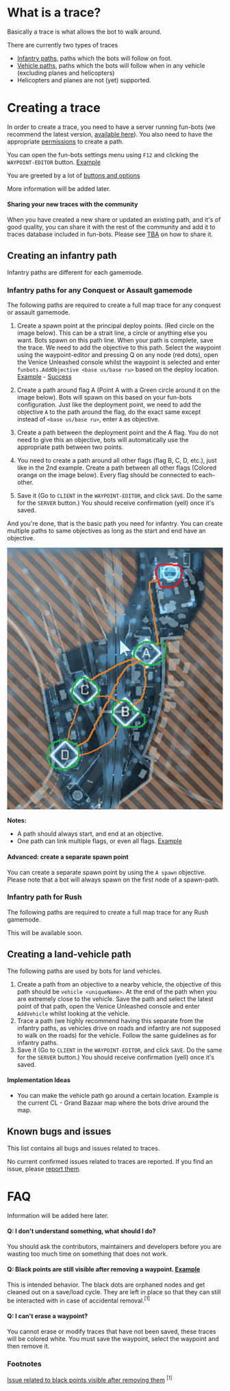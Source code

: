 # What is a trace?
Basically a trace is what allows the bot to walk around.

There are currently two types of traces
- [Infantry paths](#creating-an-infantry-path), paths which the bots will follow on foot.
- [Vehicle paths](#creating-a-land-vehicle-path), paths which the bots will follow when in any vehicle (excluding planes and helicopters)
- Helicopters and planes are not (yet) supported.

# Creating a trace
In order to create a trace, you need to have a server running fun-bots (we recommend the latest version, [available here](https://github.com/Joe91/fun-bots/tags)). You also need to have the appropriate [permissions](https://github.com/Joe91/fun-bots/wiki/Permissions) to create a path.

You can open the fun-bots settings menu using `F12` and clicking the `WAYPOINT-EDITOR` button. [Example](https://github.com/Joe91/fun-bots/blob/master/Screenshots/Menu/Full.png)

You are greeted by a lot of [buttons and options](https://github.com/Firjens/fun-bots/blob/updated-traces/Screenshots/Menu/Traces/FullTraceMenuExample.png)

More information will be added later.

#### Sharing your new traces with the community
When you have created a new share or updated an existing path, and it's of good quality, you can share it with the rest of the community and add it to traces database included in fun-bots. Please see [TBA](/#) on how to share it.

## Creating an infantry path
Infantry paths are different for each gamemode.

### Infantry paths for any Conquest or Assault gamemode
The following paths are required to create a full map trace for any conquest or assault gamemode.

1. Create a spawn point at the principal deploy points. (Red circle on the image below). This can be a strait line, a circle or anything else you want. Bots spawn on this path line. When your path is complete, save the trace.
We need to add the objective to this path. Select the waypoint using the waypoint-editor and pressing Q on any node (red dots), open the Venice Unleashed console whilst the waypoint is selected and enter `funbots.AddObjective <base us/base ru>` based on the deploy location. [Example](https://github.com/Firjens/fun-bots/blob/updated-traces/documentation/images/traces/DeployBaseAddObjExample.png) - [Success](https://github.com/Firjens/fun-bots/blob/updated-traces/documentation/images/traces/DeployBaseAddObjSuccess.png)

2. Create a path around flag A (Point A with a Green circle around it on the image below). Bots will spawn on this based on your fun-bots configuration.
Just like the deployment point, we need to add the objective `A` to the path around the flag, do the exact same except instead of `<base us/base ru>`, enter `A` as objective.

3. Create a path between the deployment point and the A flag.
You do not need to give this an objective, bots will automatically use the appropriate path between two points.
   
4. You need to create a path around all other flags (flag B, C, D, etc.), just like in the 2nd example.
Create a path between all other flags (Colored orange on the image below). Every flag should be connected to each-other.

5. Save it (Go to `CLIENT` in the `WAYPOINT-EDITOR`, and click `SAVE`. Do the same for the `SERVER` button.)
You should receive confirmation (yell) once it's saved.
   
And you're done, that is the basic path you need for infantry. You can create multiple paths to same objectives as long as the start and end have an objective.

![Tracing scheme](https://github.com/Firjens/fun-bots/blob/updated-traces/documentation/images/traces/TraceExampleA.png "A scheme showing how tracing works")

**Notes:**
- A path should always start, and end at an objective.
- One path can link multiple flags, or even all flags. [Example](https://github.com/Firjens/fun-bots/blob/updated-traces/Screenshots/Menu/Traces/PathMultipleFlags.png)

#### Advanced: create a separate spawn point
You can create a separate spawn point by using the `A spawn` objective. Please note that a bot will always spawn on the first node of a spawn-path.

### Infantry path for Rush
The following paths are required to create a full map trace for any Rush gamemode.

This will be available soon.

## Creating a land-vehicle path
The following paths are used by bots for land vehicles.

1. Create a path from an objective to a nearby vehicle, the objective of this path should be `vehicle <uniqueName>`. At the end of the path when you are extremely close to the vehicle. Save the path and select the latest point of that path, open the Venice Unleashed console and enter `AddVehicle` whilst looking at the vehicle.
2. Trace a path (we highly recommend having this separate from the infantry paths, as vehicles drive on roads and infantry are not supposed to walk on the roads) for the vehicle. Follow the same guidelines as for infantry paths.
5. Save it (Go to `CLIENT` in the `WAYPOINT-EDITOR`, and click `SAVE`. Do the same for the `SERVER` button.)
   You should receive confirmation (yell) once it's saved.
   
#### Implementation Ideas
- You can make the vehicle path go around a certain location. Example is the current CL - Grand Bazaar map where the bots drive around the map. 

## Known bugs and issues
This list contains all bugs and issues related to traces.

No current confirmed issues related to traces are reported. If you find an issue, please [report them](https://github.com/Joe91/fun-bots/issues).

# FAQ
Information will be added here later.

#### Q: I don't understand something, what should I do?
You should ask the contributors, maintainers and developers before you are wasting too much time on something that does not work.

#### Q: Black points are still visible after removing a waypoint. [Example](https://media.discordapp.net/attachments/860159569107615764/860167425962147870/unknown.png)
This is intended behavior. The black dots are orphaned nodes and get cleaned out on a save/load cycle. They are left in place so that they can still be interacted with in case of accidental removal.<sup>[1]</sup>

#### Q: I can't erase a waypoint?
You cannot erase or modify traces that have not been saved, these traces will be colored white. You must save the waypoint, select the waypoint and then remove it.

### Footnotes
[Issue related to black points visible after removing them](https://github.com/Joe91/fun-bots/issues/82) <sup>[1]</sup>